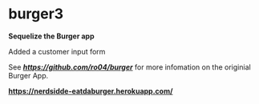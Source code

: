 # burger3

**Sequelize the Burger app**

Added a customer input form

See ***https://github.com/ro04/burger*** for more infomation on the originial Burger App. 

**https://nerdsidde-eatdaburger.herokuapp.com/**

